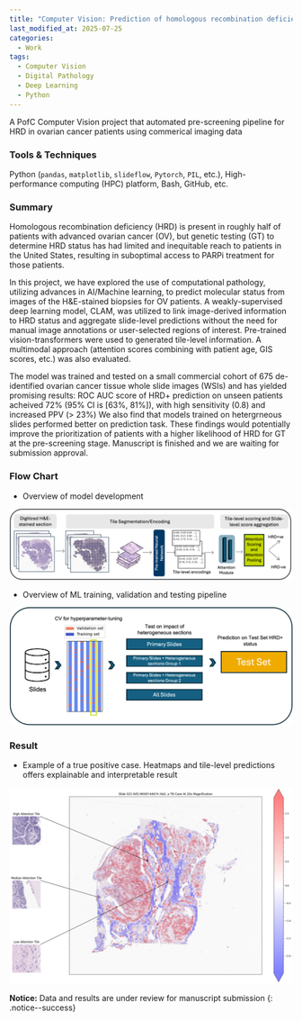```yaml
---
title: "Computer Vision: Prediction of homologous recombination deficiency (HRD) from whole slide images (WSIs) of H&E-stained ovarian cancer biopsies via deep learning and transformers"
last_modified_at: 2025-07-25
categories:
  - Work
tags:
  - Computer Vision
  - Digital Pathology
  - Deep Learning
  - Python
---
```


A PofC Computer Vision project that automated pre-screening pipeline for HRD in ovarian cancer patients using commerical imaging data

### Tools & Techniques
Python (`pandas`, `matplotlib`, `slideflow`, `Pytorch`, `PIL`, etc.), High-performance computing (HPC) platform, Bash, GitHub, etc.

### Summary

Homologous recombination deficiency (HRD) is present in roughly half of patients with advanced ovarian cancer (OV), but genetic testing (GT) to determine HRD status has had limited and inequitable reach to patients in the United States, resulting in suboptimal access to PARPi treatment for those patients. 

In this project, we have explored the use of computational pathology, utilizing advances in AI/Machine learning, to predict molecular status from images of the H&E-stained biopsies for OV patients. A weakly-supervised deep learning model, CLAM, was utilized to link image-derived information to HRD status and aggregate slide-level predictions without the need for manual image annotations or user-selected regions of interest. Pre-trained vision-transformers were used to generated tile-level information. A multimodal approach (attention scores combining with patient age, GIS scores, etc.) was also evaluated. 

The model was trained and tested on a small commercial cohort of 675 de-identified ovarian cancer tissue whole slide images (WSIs) and has yielded promising results: ROC AUC score of HRD+ prediction on unseen patients acheived 72% (95% CI is [63%, 81%]), with high sensitivity (0.8) and increased PPV (> 23%) We also find that models trained on hetergrneous slides performed better on prediction task. These findings would potentially improve the prioritization of patients with a higher likelihood of HRD for GT at the pre-screening stage. Manuscript is finished and we are waiting for submission approval. 

### Flow Chart

* Overview of model development

![flow chart image](/assets/images/flow_chart.png)

* Overview of ML training, validation and testing pipeline

![flow chart model training](/assets/images/flow_chart_ml_pipeline.png)

### Result

* Example of a true positive case. Heatmaps and tile-level predictions offers explainable and interpretable result

![case example](/assets/images/022_attn.png)

**Notice:** Data and results are under review for manuscript submission
{: .notice--success}



